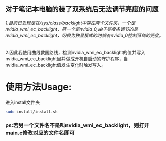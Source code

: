 ## 对于笔记本电脑的装了双系统后无法调节亮度的问题

###### 1.目前已发现是在/sys/class/backlight中存在两个文件夹，一个是nvidia_wmi_ec_backlight，另一个是nvidia_0,由于亮度条调节的是nvidia_wmi_ec_backlight，切换为独显模式的时候有nvidia_0控制系统的亮度。

2.因此我使用曲线救国路线，检测nvidia_wmi_ec_backlight的值并写入nvidia_wmi_ec_backlight里并做成开机自启动的守护程序，当nvidia_wmi_ec_backlight值发生变化时触发写入。

# 使用方法Usage:
进入install文件夹
```bash
sudo install/install.sh
```



### ps:若另一个文件名不是叫nvidia_wmi_ec_backlight，则打开main.c修改对应的文件名即可
